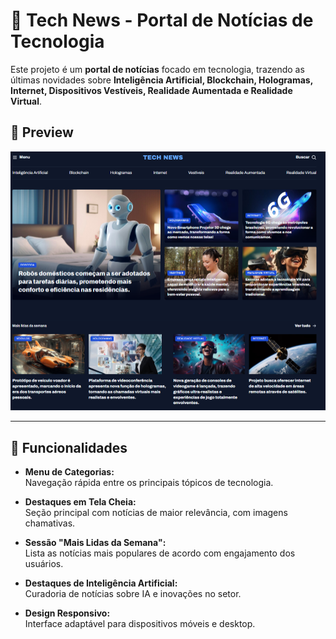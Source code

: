 # 📰 Tech News - Portal de Notícias de Tecnologia

Este projeto é um **portal de notícias** focado em tecnologia, trazendo as últimas novidades sobre **Inteligência Artificial, Blockchain, Hologramas, Internet, Dispositivos Vestíveis, Realidade Aumentada e Realidade Virtual**.

## 📸 Preview

![Preview do Portal](./projeto.png)

---

## 🚀 Funcionalidades

- **Menu de Categorias:**  
  Navegação rápida entre os principais tópicos de tecnologia.

- **Destaques em Tela Cheia:**  
  Seção principal com notícias de maior relevância, com imagens chamativas.

- **Sessão "Mais Lidas da Semana":**  
  Lista as notícias mais populares de acordo com engajamento dos usuários.

- **Destaques de Inteligência Artificial:**  
  Curadoria de notícias sobre IA e inovações no setor.

- **Design Responsivo:**  
  Interface adaptável para dispositivos móveis e desktop.
